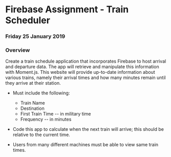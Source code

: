 # Firebase Assignment - Train Scheduler
### Friday 25 January 2019
### Overview

Create a train schedule application that incorporates Firebase to host arrival and departure data. The app will retrieve and manipulate this information with Moment.js. This website will provide up-to-date information about various trains, namely their arrival times and how many minutes remain until they arrive at their station.

* Must include the following:
    * Train Name
    * Destination 
    * First Train Time -- in military time
    * Frequency -- in minutes
    
* Code this app to calculate when the next train will arrive; this should be relative to the current time.
* Users from many different machines must be able to view same train times.


  
